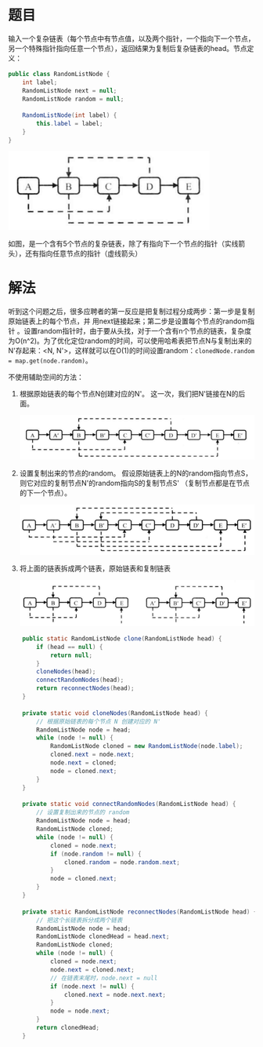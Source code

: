 # 题目

输入一个复杂链表（每个节点中有节点值，以及两个指针，一个指向下一个节点，另一个特殊指针指向任意一个节点），返回结果为复制后复杂链表的head。节点定义：

```java
public class RandomListNode {
    int label;
    RandomListNode next = null;
    RandomListNode random = null;

    RandomListNode(int label) {
        this.label = label;
    }
}
```



![image-20220415100010433](35.复杂链表的复制.assets/image-20220415100010433.png)

如图，是一个含有5个节点的复杂链表，除了有指向下一个节点的指针（实线箭头），还有指向任意节点的指针（虚线箭头）

# 解法

听到这个问题之后，很多应聘者的第一反应是把复制过程分成两步：第一步是复制原始链表上的每个节点，并 用next链接起来；第二步是设置每个节点的random指针 。设置random指针时，由于要从头找，对于一个含有n个节点的链表，复杂度为O(n^2)。为了优化定位random的时间，可以使用哈希表把节点N与复制出来的N'存起来：<N, N'>，这样就可以在O(1)的时间设置random：`clonedNode.random = map.get(node.random)`。

不使用辅助空间的方法：

1.   根据原始链表的每个节点N创建对应的N'。 这一次，我们把N'链接在N的后面。

     ![image-20220415101134408](35.复杂链表的复制.assets/image-20220415101134408.png)

2.   设置复制出来的节点的random。 假设原始链表上的N的random指向节点S，则它对应的复制节点N'的random指向S的复制节点S' （复制节点都是在节点的下一个节点）。

     ![image-20220415101502989](35.复杂链表的复制.assets/image-20220415101502989.png)

3.   将上面的链表拆成两个链表，原始链表和复制链表

     ![image-20220415101747076](35.复杂链表的复制.assets/image-20220415101747076.png)

```java
    public static RandomListNode clone(RandomListNode head) {
        if (head == null) {
            return null;
        }
        cloneNodes(head);
        connectRandomNodes(head);
        return reconnectNodes(head);
    }

    private static void cloneNodes(RandomListNode head) {
        // 根据原始链表的每个节点 N 创建对应的 N'
        RandomListNode node = head;
        while (node != null) {
            RandomListNode cloned = new RandomListNode(node.label);
            cloned.next = node.next;
            node.next = cloned;
            node = cloned.next;
        }
    }

    private static void connectRandomNodes(RandomListNode head) {
        // 设置复制出来的节点的 random
        RandomListNode node = head;
        RandomListNode cloned;
        while (node != null) {
            cloned = node.next;
            if (node.random != null) {
                cloned.random = node.random.next;
            }
            node = cloned.next;
        }
    }

    private static RandomListNode reconnectNodes(RandomListNode head) {
        // 把这个长链表拆分成两个链表
        RandomListNode node = head;
        RandomListNode clonedHead = head.next;
        RandomListNode cloned;
        while (node != null) {
            cloned = node.next;
            node.next = cloned.next;
            // 在链表末尾时，node.next = null
            if (node.next != null) {
                cloned.next = node.next.next;
            }
            node = node.next;
        }
        return clonedHead;
    }
```

